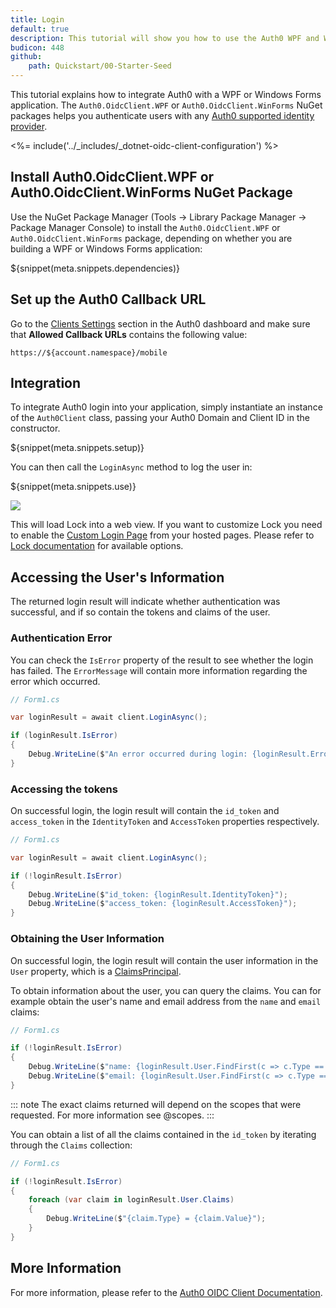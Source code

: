 ```yaml
---
title: Login
default: true
description: This tutorial will show you how to use the Auth0 WPF and Winforms SDK to add authentication and authorization to your app.
budicon: 448
github:
    path: Quickstart/00-Starter-Seed
---
```


This tutorial explains how to integrate Auth0 with a WPF or Windows Forms application. The `Auth0.OidcClient.WPF` or `Auth0.OidcClient.WinForms` NuGet packages helps you authenticate users with any [Auth0 supported identity provider](/identityproviders).

<%= include('../_includes/_dotnet-oidc-client-configuration') %>

## Install Auth0.OidcClient.WPF or Auth0.OidcClient.WinForms NuGet Package

Use the NuGet Package Manager (Tools -> Library Package Manager -> Package Manager Console) to install the `Auth0.OidcClient.WPF` or `Auth0.OidcClient.WinForms` package, depending on whether you are building a WPF or Windows Forms application:

${snippet(meta.snippets.dependencies)}

## Set up the Auth0 Callback URL

<div class="setup-callback">
<p>Go to the <a href="${manage_url}/#/applications/${account.clientId}/settings">Clients Settings</a> section in the Auth0 dashboard and make sure that <strong>Allowed Callback URLs</strong> contains the following value:</p>

<pre><code>https://${account.namespace}/mobile</pre></code>
</div>

## Integration

To integrate Auth0 login into your application, simply instantiate an instance of the `Auth0Client` class, passing your Auth0 Domain and Client ID in the constructor.

${snippet(meta.snippets.setup)}

You can then call the `LoginAsync` method to log the user in:

${snippet(meta.snippets.use)}

![](/media/articles/native-platforms/wpf-winforms/wpf-winforms-step1.png)

This will load Lock into a web view. If you want to customize Lock you need to enable the [Custom Login Page](${manage_url}/#/login_page) from your hosted pages. Please refer to [Lock documentation](/libraries/lock) for available options.

## Accessing the User's Information

The returned login result will indicate whether authentication was successful, and if so contain the tokens and claims of the user.

### Authentication Error

You can check the `IsError` property of the result to see whether the login has failed. The `ErrorMessage` will contain more information regarding the error which occurred.

```csharp
// Form1.cs

var loginResult = await client.LoginAsync();

if (loginResult.IsError)
{
    Debug.WriteLine($"An error occurred during login: {loginResult.Error}")
}
```

### Accessing the tokens

On successful login, the login result will contain the `id_token` and `access_token` in the `IdentityToken` and `AccessToken` properties respectively.

```csharp
// Form1.cs

var loginResult = await client.LoginAsync();

if (!loginResult.IsError)
{
    Debug.WriteLine($"id_token: {loginResult.IdentityToken}");
    Debug.WriteLine($"access_token: {loginResult.AccessToken}");
}
```

### Obtaining the User Information

On successful login, the login result will contain the user information in the `User` property, which is a [ClaimsPrincipal](https://msdn.microsoft.com/en-us/library/system.security.claims.claimsprincipal(v=vs.110).aspx).

To obtain information about the user, you can query the claims. You can for example obtain the user's name and email address from the `name` and `email` claims:

```csharp
// Form1.cs

if (!loginResult.IsError)
{
    Debug.WriteLine($"name: {loginResult.User.FindFirst(c => c.Type == "name")?.Value}");
    Debug.WriteLine($"email: {loginResult.User.FindFirst(c => c.Type == "email")?.Value}");
}
```

::: note
The exact claims returned will depend on the scopes that were requested. For more information see @scopes.
:::

You can obtain a list of all the claims contained in the `id_token` by iterating through the `Claims` collection:

```csharp
// Form1.cs

if (!loginResult.IsError)
{
    foreach (var claim in loginResult.User.Claims)
    {
        Debug.WriteLine($"{claim.Type} = {claim.Value}");
    }
}
```

## More Information

For more information, please refer to the [Auth0 OIDC Client Documentation](https://auth0.github.io/auth0-oidc-client-net/documentation/intro.html).
